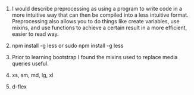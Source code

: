 1. I would describe preprocessing as using a program to write code in a more intuitive way that can then be compiled into a less intuitive format. Preprocessing also allows you to do things like create variables, use mixins, and use functions to achieve a certain result in a more efficient, easier to read way.

2. npm install -g less or sudo npm install -g less

3. Prior to learning bootstrap I found the mixins used to replace media queries useful.

4. xs, sm, md, lg, xl

5. d-flex

